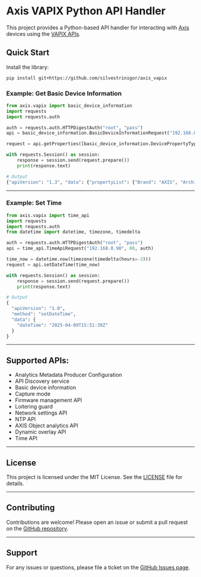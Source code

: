 # Axis VAPIX Python API Handler

This project provides a Python-based API handler for interacting with [Axis](https://www.axis.com/) devices using the [VAPIX APIs](https://developer.axis.com/vapix).

## Quick Start

Install the library:

```bash
pip install git+https://github.com/silvestrinigor/axis_vapix
```

### Example: Get Basic Device Information

```python
from axis.vapix import basic_device_information
import requests
import requests.auth

auth = requests.auth.HTTPDigestAuth("root", "pass")
api = basic_device_information.BasicDeviceInformationRequest("192.168.0.90", 80, auth)

request = api.getProperties([basic_device_information.DevicePropertyType.ARCHITECTURE, basic_device_information.DevicePropertyType.BRAND])

with requests.Session() as session:
    response = session.send(request.prepare())
    print(response.text)

# Output
{"apiVersion": "1.3", "data": {"propertyList": {"Brand": "AXIS", "Architecture": "armv7hf"}}}
```

---

### Example: Set Time

```python
from axis.vapix import time_api
import requests
import requests.auth
from datetime import datetime, timezone, timedelta

auth = requests.auth.HTTPDigestAuth("root", "pass")
api = time_api.TimeApiRequest("192.168.0.90", 80, auth)

time_now = datetime.now(timezone(timedelta(hours=-3)))
request = api.setDateTime(time_now)

with requests.Session() as session:
    response = session.send(request.prepare())
    print(response.text)

# Output
{
  "apiVersion": "1.0",
  "method": "setDateTime",
  "data": {
    "dateTime": "2025-04-09T15:51:39Z"
  }
}
```

---

## Supported APIs:
- Analytics Metadata Producer Configuration
- API Discovery service
- Basic device information
- Capture mode
- Firmware management API
- Loitering guard
- Network settings API
- NTP API
- AXIS Object analytics API
- Dynamic overlay API
- Time API

---

## License

This project is licensed under the MIT License. See the [LICENSE](./LICENSE) file for details.

---

## Contributing

Contributions are welcome! Please open an issue or submit a pull request on the [GitHub repository](https://github.com/silvestrinigor/axis_vapix).

---

## Support

For any issues or questions, please file a ticket on the [GitHub Issues page](https://github.com/silvestrinigor/axis_vapix/issues).
